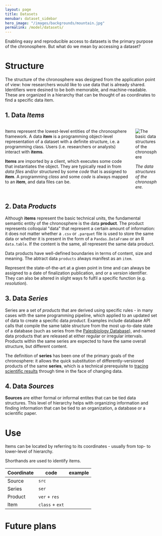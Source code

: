 ```yaml
---
layout: page
title: Datasets 
menubar: dataset_sidebar
hero_image: "/images/backgrounds/mountain.jpg"
permalink: /model/datasets/
---
```



Enabling easy and reproducible access to datasets is the primary purpose of the chronosphere. But what do we mean by accessing a dataset? 


# Structure

The structure of the chronosphere was designed from the application point of view: how researchers would like to use data that is already shared. Identifiers were desined to be both memorable, and machine-readable. These are organized in a hierarchy that can be thought of as coordinates to find a specific data item.


## 1. Data *Items*

<div class="columns">

<div class="column is-6"  markdown="1">

Items represent the lowest-level entities of the chronosphere framework. A data **item** is a programming object-level representation of a dataset with a definite structure, i.e. a programming class. Users (i.e. researchers or analysts) interact with **items**. 

**Items** are imported by a client, which executes some code that instantiates the object. They are typically read in from *data files* and/or structured by some *code* that is assigned to **item**. A programming *class* and some *code* is always mapped to an **item**, and data files can be.

</div>

<div class="column is-6"  markdown="1">

![The basic data structures of the chronosphere]({{site.url}}{{site.baseurl}}/images/chronosphere/data_model-01.png)

*The data structures of the chronosphere.*

</div>

</div>

## 2. Data *Products*

Although **items** represent the basic technical units, the fundamental semantic entity of the chronosphere is the data **product**. The product represents colloquial "data" that represent a certain amount of information: it does not matter whether a `.csv` or `.parquet` file is used to store the same data or whether it is present in the form of a `Pandas.DataFrame` or an R `data.table`. If the content is the same, all represent the same data product.   

Data products have well-defined boundaries in terms of content, size and meaning. The abtract data `products` always manifest as an `item`. 

Represent the state-of-the-art at a given point in time and can always be assigned to a date of finalization publication, and or a *version* identifier. They can also be altered in slight ways fo fulfil a specific function (e.g. *resolution*). 

## 3. Data *Series*

Series are a set of *products* that are derived using specific rules - in many cases with the same programming pipeline, which applied to an updated set of data to create a specific data *product*. Examples include database API calls that compile the same table structure from the most up-to-date state of a database (such as series from the [Paleobiology Database]()), and named data products that are released at either regular or irregular intervals. Products within the same series are expected to have the same overall structure, but different content. 
 
The definition of **series** has been one of the primary goals of the chronosphere: it allows the quick substitution of differently-versioned products of the same **series**, which is a technical prerequisite to [tracing scientific results]() through time in the face of changing data.   


## 4. Data *Sources*

**Sources** are either formal or informal entites that can be tied data structures. This level of hierarchy helps with organizing information and finding information that can be tied to an organization, a database or a scientific paper. 

# Use

Items can be located by referring to its coordinates - usually from top- to lower-level of hierarchy. 

Shorthands are used to identify items.

| Coordinate | code            | example |
|------------|-----------------|---------|
| Source     | `src`           |         |
| Series     | `ser`           |         |
| Product    | `ver` + `res`   |         |
| Item       | `class` + `ext` |         |



# Future plans
